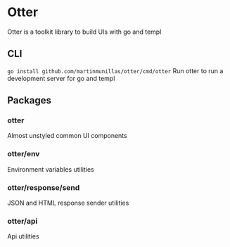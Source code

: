 # Otter
Otter is a toolkit library to build UIs with go and templ

## CLI
`go install github.com/martinmunillas/otter/cmd/otter`
Run otter to run a development server for go and templ

## Packages

### otter
Almost unstyled common UI components
### otter/env
Environment variables utilities
### otter/response/send
JSON and HTML response sender utilities
### otter/api
Api utilities